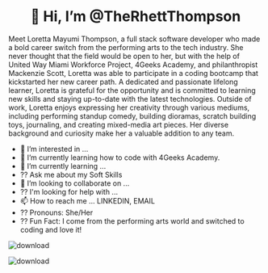 <h1 align="center">👋 Hi, I’m @TheRhettThompson </h1>
<!-- <h3 align="center">
 
 <img align="center" alt="Coding" width="400" src="<div style="position: relative; width: 100%; height: 0; padding-top: 25.0000%;
 padding-bottom: 0; box-shadow: 0 2px 8px 0 rgba(63,69,81,0.16); margin-top: 1.6em; margin-bottom: 0.9em; overflow: hidden;
 border-radius: 8px; will-change: transform;">
  <iframe loading="lazy" style="position: absolute; width: 100%; height: 100%; top: 0; left: 0; border: none; padding: 0;margin: 0;"
    src="https:&#x2F;&#x2F;www.canva.com&#x2F;design&#x2F;DAFb-fkqVEw&#x2F;watch?embed" allowfullscreen="allowfullscreen" allow="fullscreen">
  </iframe>
</div>
<a href="https:&#x2F;&#x2F;www.canva.com&#x2F;design&#x2F;DAFb-fkqVEw&#x2F;watch?utm_content=DAFb-fkqVEw&amp;utm_campaign=designshare&amp;utm_medium=embeds&amp;utm_source=link" target="_blank" rel="noopener">Loretta Mayumi Thompson - GitHub 03.01.23</a> by ElleVeeLane
 -->
<p>Meet Loretta Mayumi Thompson, a full stack software developer who made a bold career switch from the performing arts to the tech industry. She never thought that the field would be open to her, but with the help of United Way Miami Workforce Project, 4Geeks Academy, and philanthropist Mackenzie Scott, Loretta was able to participate in a coding bootcamp that kickstarted her new career path. A dedicated and passionate lifelong learner, Loretta is grateful for the opportunity and is committed to learning new skills and staying up-to-date with the latest technologies. Outside of work, Loretta enjoys expressing her creativity through various mediums, including performing standup comedy, building dioramas, scratch building toys, journaling, and creating mixed-media art pieces. Her diverse background and curiosity make her a valuable addition to any team. </p>
 
 - 👀 I’m interested in ... 
- 🌱 I’m currently learning how to code with 4Geeks Academy.
- 🌱 I’m currently learning ...
- ?? Ask me about my Soft Skills
- 💞️ I’m looking to collaborate on ...
- ?? I'm looking for help with ...
- 📫 How to reach me ... LINKEDIN, EMAIL
- ?? Pronouns: She/Her
- ?? Fun Fact: I come from the performing arts world and switched to coding and love it!
<!--  
 <ahref="https://www.linkedin.com/in/loretta-mayumi-thompson-293773256/" target="blank><img align="center" src
 
# My Stats:

[![](https://raw.githubusercontent.com/Thickduck/Thickduck/master/profile-summary-card-output/solarized_dark/0-profile-details.svg)](https://github.com/vn7n24fzkq/github-profile-summary-cards)
[![](https://raw.githubusercontent.com/Thickduck/Thickduck/master/profile-summary-card-output/solarized_dark/1-repos-per-language.svg)](https://github.com/vn7n24fzkq/github-profile-summary-cards) [![](https://raw.githubusercontent.com/Thickduck/Thickduck/master/profile-summary-card-output/solarized_dark/2-most-commit-language.svg)](https://github.com/vn7n24fzkq/github-profile-summary-cards)
[![](https://raw.githubusercontent.com/Thickduck/Thickduck/master/profile-summary-card-output/solarized_dark/3-stats.svg)](https://github.com/vn7n24fzkq/github-profile-summary-cards) [![](https://raw.githubusercontent.com/Thickduck/Thickduck/master/profile-summary-card-output/solarized_dark/4-productive-time.svg)](https://github.com/vn7n24fzkq/github-profile-summary-cards)







<!---
TheRhettThompson/TheRhettThompson is a ✨ special ✨ repository because its `README.md` (this file) appears on your GitHub profile.
You can click the Preview link to take a look at your changes.
--->

<!--THIS IS THE SITTING IMAGE LEGS CROSSED https://blush.design/api/download?shareUri=58-xtCn8H7VTT6ih&c=Skin_0%7Eae5d29&w=800&h=800&fm=png  -->

<!--THIS IS THE SITTING IMAGE SITTING ON FLOOR https://blush.design/api/download?shareUri=AszM7ljBT-K_m2Hr&c=Skin_0%7Eae5d29&w=800&h=800&fm=png  -->

<!--THIS IS THE STANDING IMAGE https://blush.design/api/download?shareUri=jxQO6UmubBH19Jdo&c=Skin_0%7Ed08b5b&w=800&h=800&fm=png  -->
![download](https://user-images.githubusercontent.com/112714412/221374692-391e6c21-8a9f-4efa-96f3-2237b7e217dd.png)

<!--ME CODING WHEN THE CODE IS DYNAMITE WORKING AS IT SUPPOSED TO! CEZAR BERJE SITTING  https://blush.design/api/download?shareUri=nG--IoCR8z8O3lws&c=Hair_0%7E150656_Rainbow_0%7E008bf7_Skin_0%7Ed46b55&bg=bd3b68&w=800&h=800&fm=png  -->

<!-- THE FACE I HAVE WHEN THE CODE IS SUPPOSED TO WORK, THEN DOESN'T https://blush.design/api/download?shareUri=AszM7ljBT-K_m2Hr&c=Skin_0%7Eae5d29&w=800&h=800&fm=png  -->

![download](https://user-images.githubusercontent.com/112714412/221374752-45568383-451a-45b1-ab2e-33569c29fe45.jpg)
